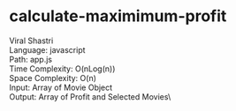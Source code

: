 # calculate-maximimum-profit

Viral Shastri\
Language: javascript\
Path: app.js\
Time Complexity: O(nLog(n))\
Space Complexity: O(n)\
Input: Array of Movie Object\
Output: Array of Profit and Selected Movies\
